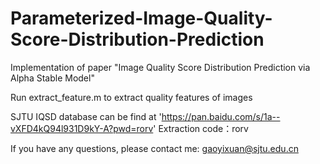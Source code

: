 # Parameterized-Image-Quality-Score-Distribution-Prediction
Implementation of paper "Image Quality Score Distribution Prediction via Alpha Stable Model"

Run extract_feature.m to extract quality features of images

SJTU IQSD database can be find at 'https://pan.baidu.com/s/1a--vXFD4kQ94l931D9kY-A?pwd=rorv'
Extraction code：rorv

If you have any questions, please contact me: gaoyixuan@sjtu.edu.cn
